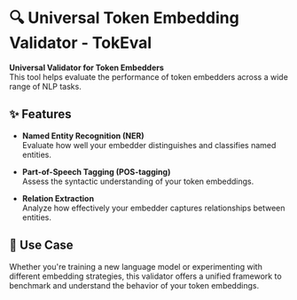 # 🔍 Universal Token Embedding Validator - TokEval

**Universal Validator for Token Embedders**  
This tool helps evaluate the performance of token embedders across a wide range of NLP tasks.

## ✨ Features

- **Named Entity Recognition (NER)**  
  Evaluate how well your embedder distinguishes and classifies named entities.

- **Part-of-Speech Tagging (POS-tagging)**  
  Assess the syntactic understanding of your token embeddings.

- **Relation Extraction**  
  Analyze how effectively your embedder captures relationships between entities.


## 🧠 Use Case

Whether you're training a new language model or experimenting with different embedding strategies, this validator offers a unified framework to benchmark and understand the behavior of your token embeddings.
